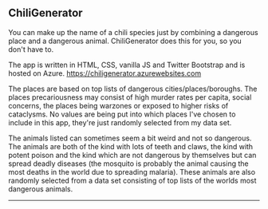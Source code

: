 ChiliGenerator
------------------------------------

You can make up the name of a chili species just by combining a dangerous place and a dangerous animal.
ChiliGenerator does this for you, so you don't have to.

The app is written in HTML, CSS, vanilla JS and Twitter Bootstrap and is hosted on Azure. 
https://chiligenerator.azurewebsites.com

The places are based on top lists of dangerous cities/places/boroughs. The places precariousness may consist
of high murder rates per capita, social concerns, the places being warzones or exposed to higher risks of
cataclysms. No values are being put into which places I've chosen to include in this app, they're just randomly
selected from my data set.

The animals listed can sometimes seem a bit weird and not so dangerous. The animals are both of the kind with
lots of teeth and claws, the kind with potent poison and the kind which are not dangerous by themselves but
can spread deadly diseases (the mosquito is probably the animal causing the most deaths in the world due to
spreading malaria). These animals are also randomly selected from a data set consisting of top lists of the
worlds most dangerous animals.

-------------------------------------
